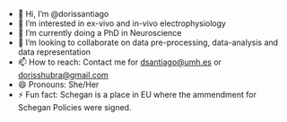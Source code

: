 - 👋 Hi, I’m @dorissantiago
- 👀 I’m interested in ex-vivo and in-vivo electrophysiology
- 🌱 I’m currently doing a PhD in Neuroscience
- 💞️ I’m looking to collaborate on data pre-processing, data-analysis and data representation
- 📫 How to reach:  Contact me for dsantiago@umh.es or dorisshubra@gmail.com
- 😄 Pronouns: She/Her
- ⚡ Fun fact: Schegan is a place in EU where the ammendment for Schegan Policies were signed.

<!---
dorissantiago/dorissantiago is a ✨ special ✨ repository because its `README.md` (this file) appears on your GitHub profile.
You can click the Preview link to take a look at your changes.
--->
